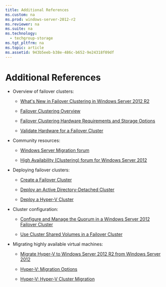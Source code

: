 ```yaml
---
title: Additional References
ms.custom: na
ms.prod: windows-server-2012-r2
ms.reviewer: na
ms.suite: na
ms.technology: 
  - techgroup-storage
ms.tgt_pltfrm: na
ms.topic: article
ms.assetid: 943b5eeb-b38e-486c-b652-9e24318f09df
---
```

# Additional References
  
-   Overview of failover clusters:  
  
    -   [What's New in Failover Clustering in Windows Server 2012 R2](http://technet.microsoft.com/library/dn265972.aspx)  
  
    -   [Failover Clustering Overview](http://technet.microsoft.com/library/hh831579.aspx)  
  
    -   [Failover Clustering Hardware Requirements and Storage Options](http://technet.microsoft.com/library/jj612869.aspx)  
  
    -   [Validate Hardware for a Failover Cluster](http://technet.microsoft.com/library/jj134244.aspx)  
  
-   Community resources:  
  
    -   [Windows Server Migration forum](http://go.microsoft.com/fwlink/?LinkId=247606)  
  
    -   [High Availability \(Clustering\) forum for Windows Server 2012](http://social.technet.microsoft.com/Forums/windowsserver/en-US/home?forum=winserverClustering)  
  
-   Deploying failover clusters:  
  
    -   [Create a Failover Cluster](http://technet.microsoft.com/library/dn505754.aspx)  
  
    -   [Deploy an Active Directory\-Detached Cluster](http://technet.microsoft.com/library/dn265970.aspx)  
  
    -   [Deploy a Hyper\-V Cluster](http://technet.microsoft.com/library/jj863389.aspx)  
  
-   Cluster configuration:  
  
    -   [Configure and Manage the Quorum in a Windows Server 2012 Failover Cluster](http://technet.microsoft.com/library/jj612870.aspx)  
  
    -   [Use Cluster Shared Volumes in a Failover Cluster](http://technet.microsoft.com/library/jj612868.aspx)  
  
-   Migrating highly available virtual machines:  
  
    -   [Migrate Hyper\-V to Windows Server 2012 R2 from Windows Server 2012](http://technet.microsoft.com/library/dn486799.aspx)  
  
    -   [Hyper\-V: Migration Options](http://technet.microsoft.com/library/dn486792.aspx)  
  
    -   [Hyper\-V: Hyper\-V Cluster Migration](http://technet.microsoft.com/library/dn486823.aspx)  
  
